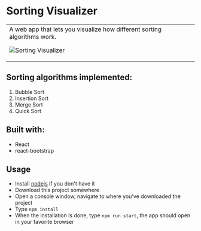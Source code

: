 # Sorting Visualizer

<table>
<tr>
<td>
  A web app that lets you visualize how different sorting algorithms work. 

![Sorting Visualizer](https://github.com/bobel95/sorting-algorithms-visualization/blob/main/public/sorting-visualizer.png?raw=true)
</td>
</tr>
</table>

## Sorting algorithms implemented:

1. Bubble Sort
2. Insertion Sort
3. Merge Sort
4. Quick Sort

## Built with:

* React
* react-bootstrap

## Usage

* Install [nodejs](https://nodejs.org/en/) if you don't have it
* Download this project somewhere
* Open a console window, navigate to where you've downloaded the project
* Type `npm install`
* When the installation is done, type `npm run start`, the app should open in your favorite browser
